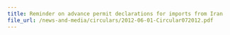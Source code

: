 ```yaml
---
title: Reminder on advance permit declarations for imports from Iran
file_url: /news-and-media/circulars/2012-06-01-Circular072012.pdf
---
```


